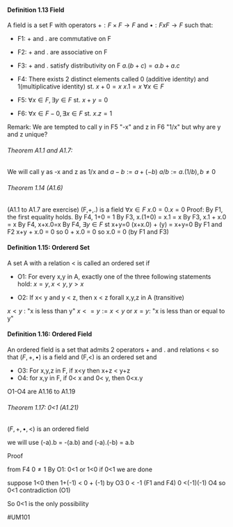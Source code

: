 #### Definition 1.13 Field
A field is a set F with operators  $+:F\times F\rightarrow F$ and $\bullet:FxF\rightarrow F$ such that:
* F1: + and . are commutative on F
* F2: + and . are associative on F
* F3: + and . satisfy distributivity on F
$a.(b+c) = a.b + a.c$
* F4: There exists 2 distinct elements called 0 (additive identity) and 1(multiplicative identity) st.
$x + 0 = x$
$x.1 = x$
$\forall x \in F$

* F5: $\forall x \in F, \exists y \in F$ st.
$x+y=0$

* F6: $\forall x \in F - {0},\exists x \in F$ st.
$x.z = 1$

Remark: We are tempted to call y in F5 "-x" and z in F6 "1/x" but why are y and z unique?

###### Theorem A1.1 and A1.7: 
We will call y as  -x and z as 1/x
and
$a-b:= a+(-b)$
$a/b:= a.(1/b), b \neq 0$

###### Theorem 1.14 (A1.6)
(A1.1 to A1.7 are exercise)
(F,+,.) is a field 
$\forall x \in F$
$x.0 = 0.x = 0$
Proof:
By F1, the first equality holds.
By F4, 1+0 = 1
By F3, x.(1+0) = x.1 = x
By F3, x.1 + x.0 = x
By F4, x+x.0=x
By F4, $\exists y \in F$ st x+y=0
(x+x.0) + (y) = x+y=0
By F1 and F2
x+y + x.0 = 0
so 0 + x.0 = 0
so x.0 = 0 (by F1 and F3)

#### Definition 1.15: Ordererd Set
A set A with a relation < is called an ordered set if
* O1: For every x,y in A, exactly one of the three following statements hold:
$x=y, x<y, y>x$

* O2: If x< y and y < z, then x < z forall x,y,z in A (transitive)

$x < y$ : "x is less than y"
$x<=y := x< y$ or $x=y$: "x is less than or equal to y"

#### Definition 1.16: Ordered Field
An ordered field is a set that admits 2 operators + and . and relations < so that $(F,+,\bullet)$ is a field and (F,<) is an ordered set and
* O3: For x,y,z in F, if x<y then x+z < y+z
* O4: for x,y in F, if 0< x and 0< y, then 0<x.y

O1-O4 are A1.16 to A1.19

###### Theorem 1.17: 0<1 (A1.21)
$(F,+,\bullet,<)$ is an ordered field

we will use
(-a).b = -(a.b)
and
(-a).(-b) = a.b

Proof 

from F4 $0 \neq 1$
By O1: 0<1 or 1<0
if 0<1 we are done

suppose 1<0
then 1+(-1) < 0 + (-1) by O3
0 < -1 (F1 and F4)
0 <(-1)(-1) O4
so 0<1
contradiction (O1)

So 0<1 is the only possibility



#UM101 